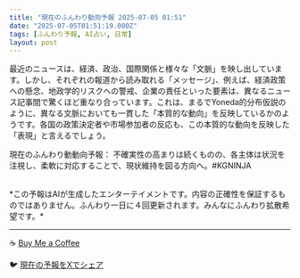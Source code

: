 ```yaml
---
title: "現在のふんわり動向予報 2025-07-05 01:51"
date: "2025-07-05T01:51:19.000Z"
tags: [ふんわり予報, AI占い, 日常]
layout: post
---
```


最近のニュースは、経済、政治、国際関係と様々な「文脈」を映し出しています。しかし、それぞれの報道から読み取れる「メッセージ」、例えば、経済政策への懸念、地政学的リスクへの警戒、企業の責任といった要素は、異なるニュース記事間で驚くほど重なり合っています。これは、まるでYoneda的分布仮説のように、異なる文脈においても一貫した「本質的な動向」を反映しているかのようです。各国の政策決定者や市場参加者の反応も、この本質的な動向を反映した「表現」と言えるでしょう。

現在のふんわり動動向予報：
不確実性の高まりは続くものの、各主体は状況を注視し、柔軟に対応することで、現状維持を図る方向へ。#KGNINJA

<br>
*この予報はAIが生成したエンターテイメントです。内容の正確性を保証するものではありません。ふんわり一日に４回更新されます。みんなにふんわり拡散希望です。*

---
☕️ [Buy Me a Coffee](https://www.buymeacoffee.com/kgninja)

🐦 [現在の予報をXでシェア](https://twitter.com/intent/tweet?text=%E7%8F%BE%E5%9C%A8%E3%81%AE%E3%81%B5%E3%82%93%E3%82%8F%E3%82%8A%E4%BA%88%E5%A0%B1%3A%20%E3%80%8C%E6%9C%80%E8%BF%91%E3%81%AE%E3%83%8B%E3%83%A5%E3%83%BC%E3%82%B9%E3%81%AF%E3%80%81%E7%B5%8C%E6%B8%88%E3%80%81%E6%94%BF%E6%B2%BB%E3%80%81%E5%9B%BD%E9%9A%9B%E9%96%A2%E4%BF%82%E3%81%A8%E6%A7%98%E3%80%85%E3%81%AA%E3%80%8C%E6%96%87%E8%84%88%E3%80%8D%E3%82%92%E6%98%A0%E3%81%97%E5%87%BA%E3%81%97%E3%81%A6%E3%81%84%E3%81%BE%E3%81%99%E3%80%82%E3%80%8D%23KGNINJA%20%E7%B6%9A%E3%81%8D%E3%81%AF%E3%83%96%E3%83%AD%E3%82%B0%E3%81%A7%EF%BC%81%F0%9F%91%87&url=https%3A%2F%2Fkg-ninja.github.io%2FFunwariyoso%2F)
